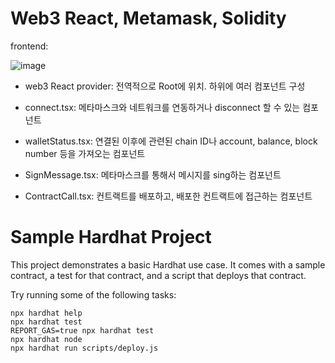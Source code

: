 # Web3 React, Metamask, Solidity

frontend:   

![image](https://user-images.githubusercontent.com/104502156/229039173-eb08a570-150d-4568-a1a2-7bfab51b1800.png)


- web3 React provider: 전역적으로 Root에 위치. 하위에 여러 컴포넌트 구성

- connect.tsx: 메타마스크와 네트워크를 연동하거나 disconnect 할 수 있는 컴포넌트

- walletStatus.tsx: 연결된 이후에 관련된 chain ID나 account, balance, block number 등을 가져오는 컴포넌트

- SignMessage.tsx: 메타마스크를 통해서 메시지를 sing하는 컴포넌트

- ContractCall.tsx: 컨트랙트를 배포하고, 배포한 컨트랙트에 접근하는 컴포넌트




# Sample Hardhat Project

This project demonstrates a basic Hardhat use case. It comes with a sample contract, a test for that contract, and a script that deploys that contract.

Try running some of the following tasks:

```shell
npx hardhat help
npx hardhat test
REPORT_GAS=true npx hardhat test
npx hardhat node
npx hardhat run scripts/deploy.js
```

